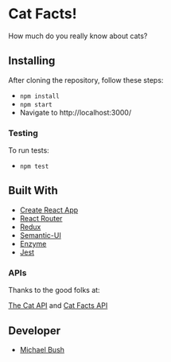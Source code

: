 # Cat Facts!

How much do you really know about cats?

## Installing

After cloning the repository, follow these steps:

- `npm install`
- `npm start`
- Navigate to http://localhost:3000/

### Testing

To run tests:

- `npm test`

## Built With

- [Create React App](https://github.com/facebook/create-react-app)
- [React Router](https://reacttraining.com/react-router/)
- [Redux](https://redux.js.org/)
- [Semantic-UI](https://react.semantic-ui.com/)
- [Enzyme](https://airbnb.io/enzyme/docs/api/)
- [Jest](https://jestjs.io/)

### APIs

Thanks to the good folks at:

[The Cat API](https://thecatapi.com/) and
[Cat Facts API](https://catfact.ninja/)

## Developer

- [Michael Bush](https://michaelegregious.github.io/)
